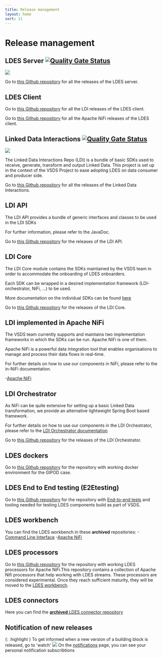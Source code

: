 ```yaml
---
title: Release management
layout: home
sort: 11
---
```


# Release management

## LDES Server [![Quality Gate Status](https://sonarcloud.io/api/project_badges/measure?project=Informatievlaanderen_VSDS-LDESServer4J&metric=alert_status&?style=social)](https://sonarcloud.io/summary/new_code?id=Informatievlaanderen_VSDS-LDESServer4J)

<p align="left"><img src="https://img.shields.io/github/release-date/Informatievlaanderen/VSDS-LDESServer4J?style=social" text-align="left"></p>

Go to [this Github repository](https://github.com/Informatievlaanderen/VSDS-LDESServer4J) for all the releases of the LDES server.

## LDES Client

Go to [this Github repository](https://github.com/Informatievlaanderen/VSDS-Linked-Data-Interactions/tree/main/ldi-core/ldes-client) for all the LDI releases of the LDES client.

Go to [this Github repository](https://github.com/Informatievlaanderen/VSDS-Linked-Data-Interactions/tree/main/ldi-nifi/ldi-nifi-processors/ldes-client-processor) for all the Apache NiFi releases of the LDES client.

## Linked Data Interactions [![Quality Gate Status](https://sonarcloud.io/api/project_badges/measure?project=Informatievlaanderen_VSDS-Linked-Data-Interactions&metric=alert_status)](https://sonarcloud.io/summary/new_code?id=Informatievlaanderen_VSDS-Linked-Data-Interactions)

<p align="left"><img src="https://img.shields.io/github/release-date/Informatievlaanderen/VSDS-Linked-Data-Interactions?style=social" text-align="left"></p>

The Linked Data Interactions Repo (LDI) is a bundle of basic SDKs used to receive, generate, transform and output Linked Data. This project is set up in the context of the VSDS Project to ease adopting LDES on data consumer and producer side.

Go to [this Github repository](https://github.com/Informatievlaanderen/VSDS-Linked-Data-Interactions) for all the releases of the Linked Data Interactions.

## LDI API

The LDI API provides a bundle of generic interfaces and classes to be used in the LDI SDKs

For further information, please refer to the JavaDoc.

Go to [this Github repository](https://github.com/Informatievlaanderen/VSDS-Linked-Data-Interactions/tree/main/ldi-api) for the releases of the LDI API.

## LDI Core

The LDI Core module contains the SDKs maintained by the VSDS team in order to accommodate the onboarding of LDES onboarders.

Each SDK can be wrapped in a desired implementation framework (LDI-orchestrator, NiFi, ...) to be used.

More documentation on the individual SDKs can be found [here](https://github.com/Informatievlaanderen/VSDS-Linked-Data-Interactions/blob/main/ldi-core/README.md)

Go to [this Github repository](https://github.com/Informatievlaanderen/VSDS-Linked-Data-Interactions/tree/main/ldi-core) for the releases of the LDI Core.

## LDI implemented in Apache NiFi

The VSDS team currently supports and maintains two implementation frameworks in which the SDKs can be run. Apache NiFi is one of them.

Apache NiFi is a powerful data integration tool that enables organisations to manage and process their data flows in real-time.

For further details on how to use our components in NiFi, please refer to the in-NiFi documentation.

-[Apache NiFi](https://github.com/Informatievlaanderen/VSDS-Linked-Data-Interactions/tree/main/ldi-nifi)

## LDI Orchestrator

As NiFi can be quite extensive for setting up a basic Linked Data transformation, we provide an alternative lightweight Spring Boot based framework.

For further details on how to use our components in the LDI Orchestrator, please refer to the [LDI Orchestrator documentation](https://github.com/Informatievlaanderen/VSDS-Linked-Data-Interactions/blob/main/ldi-orchestrator/README.md)

Go to [this Github repository](https://github.com/Informatievlaanderen/VSDS-Linked-Data-Interactions/tree/main/ldi-orchestrator) for the releases of the LDI Orchestrator.

## LDES dockers

Go to [this Github repository](https://github.com/Informatievlaanderen/VSDS-LDESDockers) for the repository with working docker environment for the GIPOD case.

## LDES End to End testing (E2Etesting)

Go to [this Github repository](https://github.com/Informatievlaanderen/VSDS-LDES-E2E-testing) for the repository with [End-to-end tests](https://github.com/Informatievlaanderen/VSDS-LDES-E2E-testing/blob/main/e2e-test/README.md) and tooling needed for testing LDES components build as part of VSDS.

## LDES workbench

You can find the LDES workbench in these **archived** repositories: -[Command Line Interface](https://github.com/Informatievlaanderen/VSDS-LDESWorkbench-Services) -[Apache NiFi](https://github.com/Informatievlaanderen/VSDS-LDESWorkbench-NiFi)

## LDES processors

Go to [this Github repository](https://github.com/Informatievlaanderen/VSDS-LDESProcessors) for the repository with working LDES processors for Apache NiFi.This repository contains a collection of Apache Nifi processors that help working with LDES streams. These processors are considered experimental. Once they reach sufficient maturity, they will be moved to the [LDES workbench](https://github.com/Informatievlaanderen/VSDS-LDESWorkbench-NiFi).

## LDES connectors

Here you can find the [**archived** LDES connector repository](https://github.com/Informatievlaanderen/VSDS-LDESConnectors)

## Notification of new releases

{: .highlight }
To get informed when a new version of a building block is released, go to 'watch'
![](https://samuvack.github.io/Techdoc/images/releases.png)
On the [notifications](https://github.com/notifications) page, you can see your personal notification subscribtions
